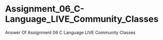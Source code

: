 # Assignment_06_C-Language_LIVE_Community_Classes
Answer Of Assignment 06 C Language LIVE Community Classes
